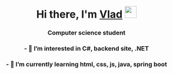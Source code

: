 <h1 align="center">Hi there, I'm <a href="https://github.com/VladRamy" target="_blank">Vlad</a> 
<img src="https://github.com/blackcater/blackcater/raw/main/images/Hi.gif" height="32"/></h1>
<h3 align="center">Computer science student
<h3 align="center">- 👀 I’m interested in C#, backend site, .NET
<h3 align="center">- 🌱 I’m currently learning html, css, js, java, spring boot
